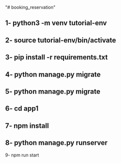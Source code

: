 "# booking_reservation" 

1- python3 -m venv tutorial-env 
-------------------------------
2- source tutorial-env/bin/activate
-------------------------------
3- pip install -r requirements.txt
-------------------------------
4- python manage.py migrate
-------------------------------
5- python manage.py migrate
-------------------------------
6- cd app1
-------------------------------
7- npm install
-------------------------------
8- python manage.py runserver
-------------------------------
9- npm run start